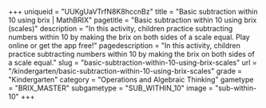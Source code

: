 +++
uniqueid = "UUKgUaVTrfN8K8hccnBz"
title = "Basic subtraction within 10 using brix | MathBRIX"
pagetitle = "Basic subtraction within 10 using brix (scales)"
description = "In this activity, children practice subtracting numbers within 10 by making the brix on both sides of a scale equal. Play online or get the app free!"
pagedescription = "In this activity, children practice subtracting numbers within 10 by making the brix on both sides of a scale equal."
slug = "basic-subtraction-within-10-using-brix-scales"
url = "/kindergarten/basic-subtraction-within-10-using-brix-scales"
grade = "Kindergarten"
category = "Operations and Algebraic Thinking"
gametype = "BRIX_MASTER"
subgametype = "SUB_WITHIN_10"
image = "sub-within-10"
+++